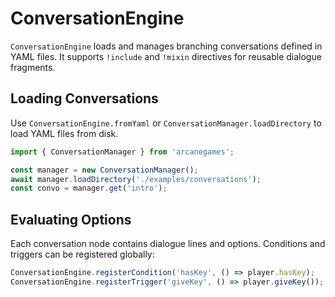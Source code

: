 # ConversationEngine

`ConversationEngine` loads and manages branching conversations defined in YAML files. It supports `!include` and `!mixin` directives for reusable dialogue fragments.

## Loading Conversations

Use `ConversationEngine.fromYaml` or `ConversationManager.loadDirectory` to load YAML files from disk.

```ts
import { ConversationManager } from 'arcanegames';

const manager = new ConversationManager();
await manager.loadDirectory('./examples/conversations');
const convo = manager.get('intro');
```

## Evaluating Options

Each conversation node contains dialogue lines and options. Conditions and triggers can be registered globally:

```ts
ConversationEngine.registerCondition('hasKey', () => player.hasKey);
ConversationEngine.registerTrigger('giveKey', () => player.giveKey());
```
